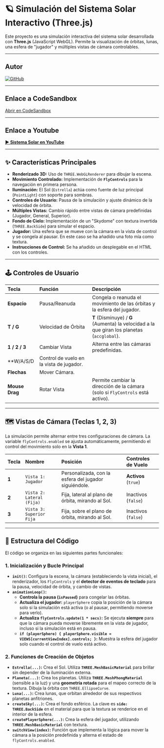 # 🪐 Simulación del Sistema Solar Interactivo (Three.js)

Este proyecto es una simulación interactiva del sistema solar desarrollada con **Three.js** (JavaScript WebGL). Permite la visualización de órbitas, lunas, una esfera de "jugador" y múltiples vistas de cámara controlables.

---

## Autor
[![GitHub](https://img.shields.io/badge/GitHub-Carlos%20Falcón-red?style=flat-square&logo=github)](https://github.com/carlosfc02)

---

## Enlace a CodeSandbox
[Abrir en CodeSandbox](https://codesandbox.io/p/sandbox/ig2526-s7-forked-4hfvlh)

---

## Enlace a Youtube
[**▶️ Sistema Solar en YouTube**](https://www.youtube.com/watch?v=v1IUo-N6F7I)

---

## ✨ Características Principales

* **Renderizado 3D:** Uso de `THREE.WebGLRenderer` para dibujar la escena.
* **Movimiento Controlado:** Implementación de **`FlyControls`** para la navegación en primera persona.
* **Iluminación:** El Sol (`Estrella`) actúa como fuente de luz principal (`PointLight`) con soporte para sombras.
* **Controles de Usuario:** Pausa de la simulación y ajuste dinámico de la velocidad de órbita.
* **Múltiples Vistas:** Cambio rápido entre vistas de cámara predefinidas (Jugador, General, Superior).
* **Fondo de Cielo:** Implementación de un "Skydome" con textura invertida (`THREE.BackSide`) para simular el espacio.
* **Jugador:** Una esfera que se mueve con la cámara en la vista de control y se congela al pausar. En este caso se ha añadido una foto mía como textura.
* **Instrucciones de Control:** Se ha añadido un desplegable en el HTML con los controles.  

---

## 🕹️ Controles de Usuario

| Tecla | Función | Descripción |
| :--- | :--- | :--- |
| **Espacio** | Pausa/Reanuda | Congela o reanuda el movimiento de las órbitas y la esfera del jugador. |
| **T / G** | Velocidad de Órbita | **T** (Disminuye) / **G** (Aumenta) la velocidad a la que giran los planetas (`accglobal`). |
| **1 / 2 / 3** | Cambiar Vista | Alterna entre las cámaras predefinidas. |
| **W/A/S/D | Control de vuelo en la vista de jugador.
| **Flechas** | Mover Cámara.
| **Mouse Drag** | Rotar Vista | Permite cambiar la dirección de la cámara (solo si `FlyControls` está activo). |

---

## 🗺️ Vistas de Cámara (Teclas 1, 2, 3)

La simulación permite alternar entre tres configuraciones de cámara. La variable `flyControls.enabled` se ajusta automáticamente, permitiendo el control del movimiento solo en la **Vista 1**.

| Tecla | Nombre | Posición | Controles de Vuelo |
| :--- | :--- | :--- | :--- |
| **1** | `Vista 1: Jugador` | Personalizada, con la esfera del jugador siguiéndole. | **Activos** (`true`) |
| **2** | `Vista 2: Lateral (Fija)` | Fija, lateral al plano de órbita, mirando al Sol. | Inactivos (`false`) |
| **3** | `Vista 3: Superior Fija` | Fija, sobre el plano de órbita, mirando al Sol. | Inactivos (`false`) |

---

## 🧩 Estructura del Código

El código se organiza en las siguientes partes funcionales:

### 1. Inicialización y Bucle Principal

* **`init()`:** Configura la escena, la cámara (estableciendo la vista inicial), el renderizador, los `FlyControls` y el **detector de eventos de teclado** para la pausa, velocidad de órbita, y cambio de vistas.
* **`animationLoop()`:** 
    * **Controla la pausa (`isPaused`)** para congelar las órbitas.
    * **Actualiza el jugador:** `playerSphere` copia la posición de la cámara solo si la simulación está activa (o al pausar, permitiendo moverse para verlo).
    * **Actualiza `flyControls.update(1 * secs)`:** Se ejecuta **siempre** para que la cámara pueda moverse libremente en la vista de jugador, incluso si la simulación está en pausa.
    * **`if (playerSphere) { playerSphere.visible = VIEWS[currentViewIndex].controls; }`:** Muestra la esfera del jugador solo cuando el control de vuelo está activo.

### 2. Funciones de Creación de Objetos

* **`Estrella(...)`:** Crea el Sol. Utiliza **`THREE.MeshBasicMaterial`** para brillar sin depender de la iluminación externa.
* **`Planeta(...)`:** Crea los planetas. Utiliza **`THREE.MeshPhongMaterial`** (sensible a la luz) y una **geometría rotada** para el mapeo correcto de la textura. Dibuja la órbita con `THREE.EllipseCurve`.
* **`Luna(...)`:** Crea lunas, que orbitan alrededor de sus respectivos planetas anfitriones.
* **`createSky(...)`:** Crea el fondo esférico. La clave es **`side: THREE.BackSide`** en el material para que la textura se renderice en el interior de la esfera.
* **`createPlayerSphere(...)`:** Crea la esfera del jugador, utilizando **`THREE.MeshBasicMaterial`** con textura.
* **`switchView(index)`:** Función que implementa la lógica para mover la cámara a la posición predefinida y alterna el estado de `flyControls.enabled`.
